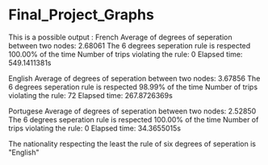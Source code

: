 # Final_Project_Graphs


This is a possible output :
French
Average of degrees of seperation between two nodes: 2.68061
The 6 degrees seperation rule is respected 100.00% of the time
Number of trips violating the rule: 0
Elapsed time: 549.1411381s

English
Average of degrees of seperation between two nodes: 3.67856
The 6 degrees seperation rule is respected 98.99% of the time
Number of trips violating the rule: 72
Elapsed time: 267.8726369s

Portugese
Average of degrees of seperation between two nodes: 2.52850
The 6 degrees seperation rule is respected 100.00% of the time
Number of trips violating the rule: 0
Elapsed time: 34.3655015s

The nationality respecting the least the rule of six degrees of seperation is "English"
